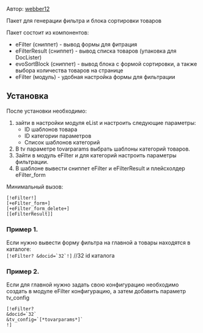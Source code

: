 Автор: [webber12](https://github.com/webber12)

Пакет для генерации фильтра и блока сортировки товаров
 
Пакет состоит из компонентов:
* eFilter (сниппет) - вывод формы для фитрация
* eFilterResult (сниппет) - вывод списка товаров (упаковка для DocLister)
* evoSortBlock (сниппет) - вывод блока с формой сортировки, а также выбора количества товаров на странице
* eFilter (модуль) - удобная настройка формы для фильтрации

## Установка
После установки необходимо:
1. зайти в настройки модуля eList и настроить следующие параметры:
    * ID шаблонов товара
    * ID категории параметров
    * Список шаблонов категорий
2. В tv параметре tovarparams выбрать шаблоны категорий товаров.
3. Зайти в модуль eFilter и для категорий настроить параметры фильтрации.
4. В шаблоне вывести сниппет eFilter и eFilterResult и плейсхолдер eFilter_form

Минимальный вызов:
```
[!eFilter!]
[+eFilter_form+]
[+eFilter_form_delete+]
[[eFilterResult]]

```


### Пример 1.
Если нужно вывести форму фильтра на главной а товары находятся в каталоге:  
```[!eFilter? &docid=`32`!]``` //32 id каталога
### Пример 2.
Если для главной нужно задать свою конфигурацию необходимо создать в модуле eFilter конфигурацию, а затем добавить 
параметр tv_config
````
[!eFilter? 
&docid=`32`
&tv_config=`[*tovarparams*]`
!]
````